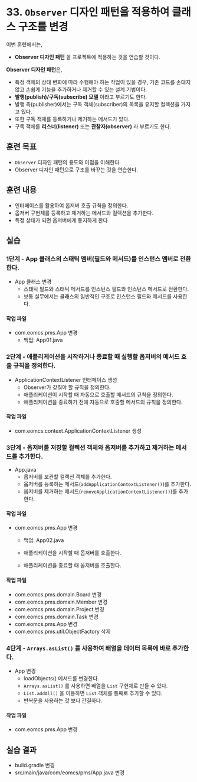 # 33. `Observer` 디자인 패턴을 적용하여 클래스 구조를 변경

이번 훈련에서는,
- **Observer 디자인 패턴** 을 프로젝트에 적용하는 것을 연습할 것이다.

**Observer 디자인 패턴**은,
- 특정 객체의 상태 변화에 따라 수행해야 하는 작업이 있을 경우,
  기존 코드를 손대지 않고 손쉽게 기능을 추가하거나 제거할 수 있는 설계 기법이다.
- **발행(publish)/구독(subscribe) 모델** 이라고 부르기도 한다.
- 발행 측(publisher)에서는 구독 객체(subscriber)의 목록을 유지할 컬렉션을 가지고 있다.
- 또한 구독 객체를 등록하거나 제거하는 메서드가 있다.
- 구독 객체를 **리스너(listener)** 또는 **관찰자(observer)** 라 부르기도 한다.

## 훈련 목표
- `Observer` 디자인 패턴의 용도와 이점을 이해한다.
- Observer 디자인 패턴으로 구조를 바꾸는 것을 연습한다.

## 훈련 내용
- 인터페이스를 활용하여 옵저버 호출 규칙을 정의한다.
- 옵저버 구현체를 등록하고 제거하는 메서드와 컬렉션을 추가한다.
- 특정 상태가 되면 옵저버에게 통지하게 한다.


## 실습

### 1단계 - App 클래스의 스태틱 멤버(필드와 메서드)를 인스턴스 멤버로 전환한다.

- App 클래스 변경
  - 스태틱 필드와 스태틱 메서드를 인스턴스 필드와 인스턴스 메서드로 전환한다.
  - 보통 실무에서는 클래스의 일반적인 구조로 인스턴스 필드와 메서드를 사용한다.

#### 작업 파일
- com.eomcs.pms.App 변경
  - 백업: App01.java


### 2단계 - 애플리케이션을 시작하거나 종료할 때 실행할 옵저버의 메서드 호출 규칙을 정의한다.

- ApplicationContextListener 인터페이스 생성
  - Observer가 갖춰야 할 규칙을 정의한다.
  - 애플리케이션이 시작할 때 자동으로 호출할 메서드의 규칙을 정의한다.
  - 애플리케이션을 종료하기 전에 자동으로 호출할 메서드의 규칙을 정의한다.

#### 작업 파일
- com.eomcs.context.ApplicationContextListener 생성



### 3단계 - 옵저버를 저장할 컬렉션 객체와 옵저버를 추가하고 제거하는 메서드를 추가한다.

- App.java
  - 옵저버를 보관할 컬렉션 객체를 추가한다.
  - 옵저버를 등록하는 메서드(`addApplicationContextListener()`)를 추가한다.
  - 옵저버를 제거하는 메서드(`removeApplicationContextListener()`)를 추가한다.

#### 작업 파일
- com.eomcs.pms.App 변경
  - 백업: App02.java




  - 애플리케이션을 시작할 때 옵저버를 호출한다.
  - 애플리케이션을 종료할 때 옵저버를 호출한다.

#### 작업 파일
- com.eomcs.pms.domain.Board 변경
- com.eomcs.pms.domain.Member 변경
- com.eomcs.pms.domain.Project 변경
- com.eomcs.pms.domain.Task 변경
- com.eomcs.pms.App 변경
- com.eomcs.pms.util.ObjectFactory 삭제


### 4단계 - `Arrays.asList()` 를 사용하여 배열을 데이터 목록에 바로 추가한다.

- App 변경
  - loadObjects() 메서드를 변경한다.
  - `Arrays.asList()` 를 사용하면 배열을 `List` 구현체로 만들 수 있다.
  - `List.addAll()` 을 이용하면 `List` 객체를 통째로 추가할 수 있다.
  - 반복문을 사용하는 것 보다 간결하다.

#### 작업 파일
- com.eomcs.pms.App 변경


## 실습 결과
- build.gradle 변경
- src/main/java/com/eomcs/pms/App.java 변경